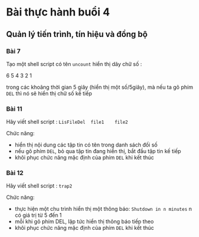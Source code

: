 # Bài thực hành buổi 4
## Quản lý tiến trình, tín hiệu và đồng bộ

### Bài 7
Tạo một shell script có tên `uncount` hiển thị dãy chữ số :

6         5         4         3         2         1

trong các khoãng thời gian 5 giây (hiển thị một số/5giây), mà nếu ta gõ phím `DEL` thì nó sẽ hiển thị chữ số kế tiếp 

### Bài 11
Hãy viết shell script :   `LisFileDel  file1    file2`

Chức năng: 
- hiển thị nội dung các tập tin có tên trong danh sách đối số
- nếu gõ phím `DEL`, bỏ qua tập tin đang hiển thị, bắt đầu tập tin kế tiếp 
- khôi phục chức năng mặc định của phím `DEL` khi kết thúc 

### Bài 12
Hãy viết shell script :   `trap2` 

Chức năng: 
- thực hiện một chu trình hiển thị một thông báo: `Shutdown in n minutes` n có giá trị từ 5 đến 1 
- mỗi khi gõ phím DEL, lập tức hiển thị thông báo tiếp theo 
- khôi phục chức năng mặc định của phím `DEL` khi kết thúc 
